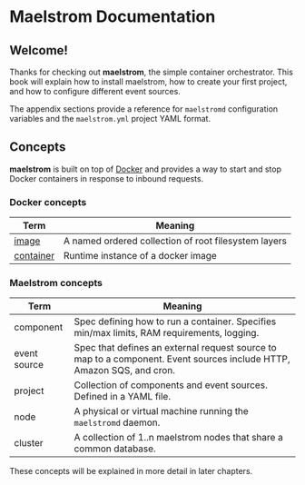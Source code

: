 
# Maelstrom Documentation

## Welcome!

Thanks for checking out **maelstrom**, the simple container orchestrator.
This book will explain how to install maelstrom, how to create your first project,
and how to configure different event sources.

The appendix sections provide a reference for `maelstromd` configuration variables
and the `maelstrom.yml` project YAML format.

## Concepts

**maelstrom** is built on top of [Docker](https://www.docker.com/) and provides a way to 
start and stop Docker containers in response to inbound requests.

### Docker concepts

| Term                 | Meaning                                                |
|----------------------|--------------------------------------------------------|
| [image](https://docs.docker.com/glossary/?term=image)| A named ordered collection of root filesystem layers  
| [container](https://docs.docker.com/glossary/?term=container) | Runtime instance of a docker image 

### Maelstrom concepts

| Term         | Meaning                                                              |
|--------------|----------------------------------------------------------------------|
| component    | Spec defining how to run a container. Specifies min/max limits, RAM requirements, logging.
| event source | Spec that defines an external request source to map to a component. Event sources include HTTP, Amazon SQS, and cron.
| project      | Collection of components and event sources. Defined in a YAML file.
| node         | A physical or virtual machine running the `maelstromd` daemon. 
| cluster      | A collection of 1..n maelstrom nodes that share a common database.

These concepts will be explained in more detail in later chapters.
